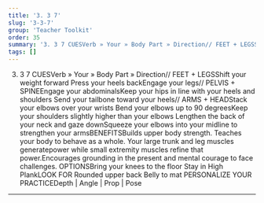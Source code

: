 ```yaml
---
title: '3. 3 7'
slug: '3-3-7'
group: 'Teacher Toolkit'
order: 35
summary: '3. 3 7 CUESVerb » Your » Body Part » Direction// FEET + LEGSShift your weight forward Press your heels backEngage your legs// PELVIS + SPINEEngage your abdominalsKeep your hips in '
tags: []
---
```


3. 3 7
CUESVerb » Your » Body Part » Direction// FEET + LEGSShift your weight forward Press your heels backEngage your legs// PELVIS + SPINEEngage your abdominalsKeep your hips in line with your heels and shoulders Send your tailbone toward your heels// ARMS + HEADStack your elbows over your wrists Bend your elbows up to 90 degreesKeep your shoulders slightly higher than your elbows Lengthen the back of your neck and gaze downSqueeze your elbows into your midline to strengthen your armsBENEFITSBuilds upper body strength. Teaches your body to behave as a whole. Your large trunk and leg muscles generatepower while small extremity muscles refine that power.Encourages grounding in the present and mental courage to face challenges.
OPTIONSBring your knees to the floor Stay in High PlankLOOK FOR Rounded upper back Belly to mat
PERSONALIZE YOUR PRACTICEDepth | Angle | Prop | Pose

---
